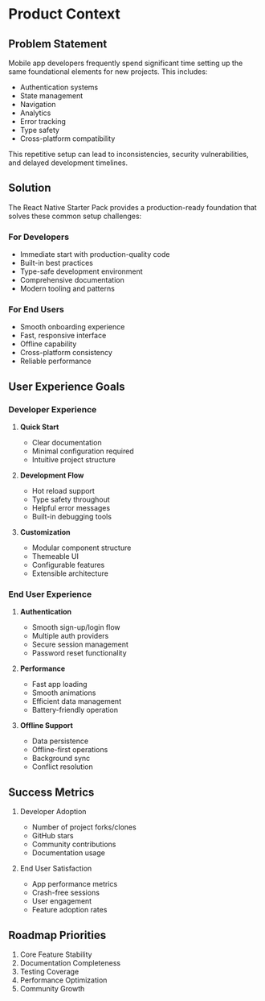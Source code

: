 # Product Context

## Problem Statement

Mobile app developers frequently spend significant time setting up the same foundational elements for new projects. This includes:

- Authentication systems
- State management
- Navigation
- Analytics
- Error tracking
- Type safety
- Cross-platform compatibility

This repetitive setup can lead to inconsistencies, security vulnerabilities, and delayed development timelines.

## Solution

The React Native Starter Pack provides a production-ready foundation that solves these common setup challenges:

### For Developers

- Immediate start with production-quality code
- Built-in best practices
- Type-safe development environment
- Comprehensive documentation
- Modern tooling and patterns

### For End Users

- Smooth onboarding experience
- Fast, responsive interface
- Offline capability
- Cross-platform consistency
- Reliable performance

## User Experience Goals

### Developer Experience

1. **Quick Start**

   - Clear documentation
   - Minimal configuration required
   - Intuitive project structure

2. **Development Flow**

   - Hot reload support
   - Type safety throughout
   - Helpful error messages
   - Built-in debugging tools

3. **Customization**
   - Modular component structure
   - Themeable UI
   - Configurable features
   - Extensible architecture

### End User Experience

1. **Authentication**

   - Smooth sign-up/login flow
   - Multiple auth providers
   - Secure session management
   - Password reset functionality

2. **Performance**

   - Fast app loading
   - Smooth animations
   - Efficient data management
   - Battery-friendly operation

3. **Offline Support**
   - Data persistence
   - Offline-first operations
   - Background sync
   - Conflict resolution

## Success Metrics

1. Developer Adoption

   - Number of project forks/clones
   - GitHub stars
   - Community contributions
   - Documentation usage

2. End User Satisfaction
   - App performance metrics
   - Crash-free sessions
   - User engagement
   - Feature adoption rates

## Roadmap Priorities

1. Core Feature Stability
2. Documentation Completeness
3. Testing Coverage
4. Performance Optimization
5. Community Growth
